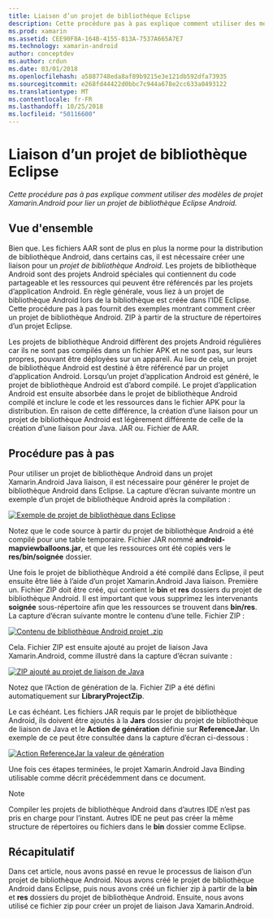 ```yaml
---
title: Liaison d’un projet de bibliothèque Eclipse
description: Cette procédure pas à pas explique comment utiliser des modèles de projet Xamarin.Android pour lier un projet de bibliothèque Eclipse Android.
ms.prod: xamarin
ms.assetid: CEE90F8A-164B-4155-813A-7537A665A7E7
ms.technology: xamarin-android
author: conceptdev
ms.author: crdun
ms.date: 03/01/2018
ms.openlocfilehash: a5887748eda8af89b9215e3e121db592dfa73935
ms.sourcegitcommit: e268fd44422d0bbc7c944a678e2cc633a0493122
ms.translationtype: MT
ms.contentlocale: fr-FR
ms.lasthandoff: 10/25/2018
ms.locfileid: "50116600"
---
```

# <a name="binding-an-eclipse-library-project"></a>Liaison d’un projet de bibliothèque Eclipse

_Cette procédure pas à pas explique comment utiliser des modèles de projet Xamarin.Android pour lier un projet de bibliothèque Eclipse Android._


## <a name="overview"></a>Vue d'ensemble

Bien que. Les fichiers AAR sont de plus en plus la norme pour la distribution de bibliothèque Android, dans certains cas, il est nécessaire créer une liaison pour un *projet de bibliothèque Android*. Les projets de bibliothèque Android sont des projets Android spéciales qui contiennent du code partageable et les ressources qui peuvent être référencés par les projets d’application Android. En règle générale, vous liez à un projet de bibliothèque Android lors de la bibliothèque est créée dans l’IDE Eclipse.
Cette procédure pas à pas fournit des exemples montrant comment créer un projet de bibliothèque Android. ZIP à partir de la structure de répertoires d’un projet Eclipse.

Les projets de bibliothèque Android diffèrent des projets Android régulières car ils ne sont pas compilés dans un fichier APK et ne sont pas, sur leurs propres, pouvant être déployées sur un appareil. Au lieu de cela, un projet de bibliothèque Android est destiné à être référencé par un projet d’application Android. Lorsqu’un projet d’application Android est généré, le projet de bibliothèque Android est d’abord compilé. Le projet d’application Android est ensuite absorbée dans le projet de bibliothèque Android compilé et inclure le code et les ressources dans le fichier APK pour la distribution. En raison de cette différence, la création d’une liaison pour un projet de bibliothèque Android est légèrement différente de celle de la création d’une liaison pour Java. JAR ou. Fichier de AAR.



## <a name="walkthrough"></a>Procédure pas à pas

Pour utiliser un projet de bibliothèque Android dans un projet Xamarin.Android Java liaison, il est nécessaire pour générer le projet de bibliothèque Android dans Eclipse. La capture d’écran suivante montre un exemple d’un projet de bibliothèque Android après la compilation : 

[![Exemple de projet de bibliothèque dans Eclipse](binding-a-library-project-images/build-lib-in-eclipse.png)](binding-a-library-project-images/build-lib-in-eclipse.png#lightbox)

Notez que le code source à partir du projet de bibliothèque Android a été compilé pour une table temporaire. Fichier JAR nommé **android-mapviewballoons.jar**, et que les ressources ont été copiés vers le **res/bin/soignée** dossier. 

Une fois le projet de bibliothèque Android a été compilé dans Eclipse, il peut ensuite être liée à l’aide d’un projet Xamarin.Android Java liaison. Première un. Fichier ZIP doit être créé, qui contient le **bin** et **res** dossiers du projet de bibliothèque Android. Il est important que vous supprimez les intervenants **soignée** sous-répertoire afin que les ressources se trouvent dans **bin/res**. La capture d’écran suivante montre le contenu d’une telle. Fichier ZIP : 

[![Contenu de bibliothèque Android projet .zip](binding-a-library-project-images/contents-of-zip-file.png)](binding-a-library-project-images/contents-of-zip-file.png#lightbox)

Cela. Fichier ZIP est ensuite ajouté au projet de liaison Java Xamarin.Android, comme illustré dans la capture d’écran suivante :

[![ZIP ajouté au projet de liaison de Java](binding-a-library-project-images/zip-in-binding-project.png)](binding-a-library-project-images/zip-in-binding-project.png#lightbox)

Notez que l’Action de génération de la. Fichier ZIP a été défini automatiquement sur **LibraryProjectZip**.

Le cas échéant. Les fichiers JAR requis par le projet de bibliothèque Android, ils doivent être ajoutés à la **Jars** dossier du projet de bibliothèque de liaison de Java et le **Action de génération** définie sur **ReferenceJar**. Un exemple de ce peut être consultée dans la capture d’écran ci-dessous : 

[![Action ReferenceJar la valeur de génération](binding-a-library-project-images/set-to-referencejar.png)](binding-a-library-project-images/set-to-referencejar.png#lightbox)

Une fois ces étapes terminées, le projet Xamarin.Android Java Binding utilisable comme décrit précédemment dans ce document.

> [!NOTE]
> Compiler les projets de bibliothèque Android dans d’autres IDE n’est pas pris en charge pour l’instant. Autres IDE ne peut pas créer la même structure de répertoires ou fichiers dans le **bin** dossier comme Eclipse. 


## <a name="summary"></a>Récapitulatif

Dans cet article, nous avons passé en revue le processus de liaison d’un projet de bibliothèque Android. Nous avons créé le projet de bibliothèque Android dans Eclipse, puis nous avons créé un fichier zip à partir de la **bin** et **res** dossiers du projet de bibliothèque Android. Ensuite, nous avons utilisé ce fichier zip pour créer un projet de liaison Java Xamarin.Android. 

